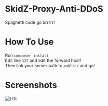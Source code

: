 # SkidZ-Proxy-Anti-DDoS
Spaghetti code go brrrrrr

# How To Use
Run `composer install` \
Edit line `127` and edit the forward host! \
Then link your server path to `public/` and go!

# Screenshots
![LOL](https://i.ibb.co/T8Z8ZMD/grafik.png)
